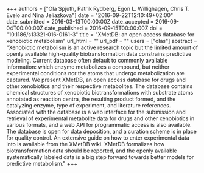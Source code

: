 +++
authors = ["Ola Spjuth, Patrik Rydberg, Egon L. Willighagen, Chris T. Evelo and Nina Jeliazkova"]
date = "2016-09-22T12:10:49+02:00"
date_submitted = 2016-03-13T00:00:00Z
date_accepted = 2016-09-04T00:00:00Z
date_published = 2016-09-15T00:00:00Z
doi = "10.1186/s13321-016-0161-3"
title = "XMetDB: an open access database for xenobiotic metabolism"
url_html = ""
url_pdf = ""
users = ["olas"]
abstract = "Xenobiotic metabolism is an active research topic but the limited amount of openly available high-quality biotransformation data constrains predictive modeling. Current database often default to commonly available information: which enzyme metabolizes a compound, but neither experimental conditions nor the atoms that undergo metabolization are captured. We present XMetDB, an open access database for drugs and other xenobiotics and their respective metabolites. The database contains chemical structures of xenobiotic biotransformations with substrate atoms annotated as reaction centra, the resulting product formed, and the catalyzing enzyme, type of experiment, and literature references. Associated with the database is a web interface for the submission and retrieval of experimental metabolite data for drugs and other xenobiotics in various formats, and a web API for programmatic access is also available. The database is open for data deposition, and a curation scheme is in place for quality control. An extensive guide on how to enter experimental data into is available from the XMetDB wiki. XMetDB formalizes how biotransformation data should be reported, and the openly available systematically labeled data is a big step forward towards better models for predictive metabolism."
+++


